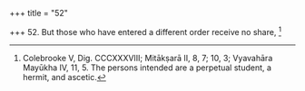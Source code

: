 +++
title = "52"

+++
52. But those who have entered a different order receive no share, [^36] 


[^36]:  Colebrooke V, Dig. CCCXXXVIII; Mitākṣarā II, 8, 7; 10, 3; Vyavahāra Mayūkha IV, 11, 5. The persons intended are a perpetual student, a hermit, and ascetic.
